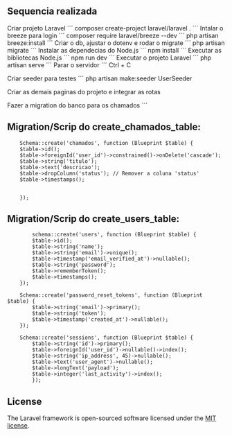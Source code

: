 ## Sequencia realizada

Criar projeto Laravel
´´´
composer create-project laravel/laravel .
´´´
Intalar o breeze para login
´´´
composer require laravel/breeze --dev
´´´
php artisan breeze:install
´´´
Criar o db, ajustar o dotenv e rodar o migrate
´´´
php artisan migrate
´´´
Instalar as dependecias do Node.js
´´´
npm install
´´´
Executar as bibliotecas Node.js
´´´
npm run dev
´´´
Executar o projeto Laravel
´´´
php artisan serve
´´´
Parar o servidor
´´´
Ctrl + C

Criar seeder para testes
´´´
php artisan make:seeder UserSeeder

Criar as demais paginas do projeto e integrar as rotas

Fazer a migration do banco para os chamados
´´´
## Migration/Scrip do create_chamados_table:
        Schema::create('chamados', function (Blueprint $table) {
        $table->id();
        $table->foreignId('user_id')->constrained()->onDelete('cascade');
        $table->string('titulo');
        $table->text('descricao');
        $table->dropColumn('status'); // Remover a coluna 'status'
        $table->timestamps();


        });

## Migration/Scrip do create_users_table:

            schema::create('users', function (Blueprint $table) {
            $table->id();
            $table->string('name');
            $table->string('email')->unique();
            $table->timestamp('email_verified_at')->nullable();
            $table->string('password');
            $table->rememberToken();
            $table->timestamps();
        });

        Schema::create('password_reset_tokens', function (Blueprint $table) {
            $table->string('email')->primary();
            $table->string('token');
            $table->timestamp('created_at')->nullable();
        });

        Schema::create('sessions', function (Blueprint $table) {
            $table->string('id')->primary();
            $table->foreignId('user_id')->nullable()->index();
            $table->string('ip_address', 45)->nullable();
            $table->text('user_agent')->nullable();
            $table->longText('payload');
            $table->integer('last_activity')->index();
            });






## License

The Laravel framework is open-sourced software licensed under the [MIT license](https://opensource.org/licenses/MIT).
